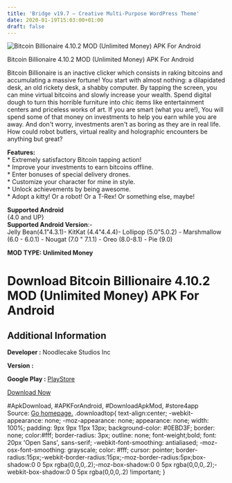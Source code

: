 ```yaml
---
title: 'Bridge v19.7 – Creative Multi-Purpose WordPress Theme'
date: 2020-01-19T15:03:00+01:00
draft: false
---
```


![Bitcoin Billionaire 4.10.2 MOD (Unlimited Money) APK For Android](https://i1.wp.com/apkhome.net/wp-content/uploads/2020/01/Bitcoin-Billionaire-4.10.2-MOD-Unlimited-Money.png "Bitcoin Billionaire 4.10.2 MOD (Unlimited Money) APK For Android")

  

Bitcoin Billionaire 4.10.2 MOD (Unlimited Money) APK For Android

Bitcoin Billionaire is an inactive clicker which consists in raking bitcoins and accumulating a massive fortune! You start with almost nothing: a dilapidated desk, an old rickety desk, a shabby computer. By tapping the screen, you can mine virtual bitcoins and slowly increase your wealth. Spend digital dough to turn this horrible furniture into chic items like entertainment centers and priceless works of art. If you are smart (what you are!), You will spend some of that money on investments to help you earn while you are away. And don't worry, investments aren't as boring as they are in real life. How could robot butlers, virtual reality and holographic encounters be anything but great?

**Features:**  
\* Extremely satisfactory Bitcoin tapping action!  
\* Improve your investments to earn bitcoins offline.  
\* Enter bonuses of special delivery drones.  
\* Customize your character for mine in style.  
\* Unlock achievements by being awesome.  
\* Adopt a kitty! Or a robot! Or a T-Rex! Or something else, maybe!

**Supported Android**  
{4.0 and UP}  
**Supported Android Version**:-  
Jelly Bean(4.1"4.3.1)- KitKat (4.4"4.4.4)- Lollipop (5.0"5.0.2) - Marshmallow (6.0 - 6.0.1) - Nougat (7.0 " 7.1.1) - Oreo (8.0-8.1) - Pie (9.0)

**MOD TYPE: Unlimited Money**

Download Bitcoin Billionaire 4.10.2 MOD (Unlimited Money) APK For Android
=========================================================================

Additional Information
----------------------

**Developer :** Noodlecake Studios Inc

**Version :**

**Google Play :** [PlayStore](https://play.google.com/store/apps/details?id=com.noodlecake.bitcoin)

  

[Download Now](https://store4app.co/post/bitcoin-billionaire-4-10-2-mod-unlimited-money-apk-for-android_1579442902)

  
#ApkDownload, #APKForAndroid, #DownloadApkMod, #store4app  
Source: [Go homepage.](https://store4app.co/post/bitcoin-billionaire-4-10-2-mod-unlimited-money-apk-for-android_1579442902) .downloadtop{ text-align:center; -webkit-appearance: none; -moz-appearance: none; appearance: none; width: 100%; padding: 9px 9px 11px 13px; background-color: #0EBD3F; border: none; color:#fff; border-radius: 3px; outline: none; font-weight;bold; font: 20px 'Open Sans', sans-serif; -webkit-font-smoothing: antialiased; -moz-osx-font-smoothing: grayscale; color: #fff; cursor: pointer; border-radius:15px;-webkit-border-radius:15px;-moz-border-radius:5px;box-shadow:0 0 5px rgba(0,0,0,.2);-moz-box-shadow:0 0 5px rgba(0,0,0,.2);-webkit-box-shadow:0 0 5px rgba(0,0,0,.2) !important; }